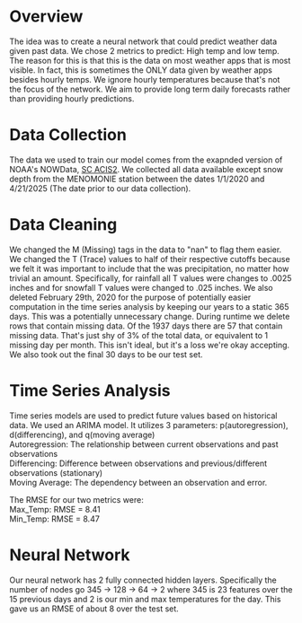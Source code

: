 # Overview
The idea was to create a neural network that could predict weather data given past data. We chose 2 metrics to predict: High temp and low temp. The reason for this is that this is the data on most weather apps that is most visible. In fact, this is sometimes the ONLY data given by weather apps besides hourly temps. We ignore hourly temperatures because that's not the focus of the network. We aim to provide long term daily forecasts rather than providing hourly predictions.
# Data Collection
The data we used to train our model comes from the exapnded version of NOAA's NOWData, [SC ACIS2](https://scacis.rcc-acis.org/
). We collected all data available except snow depth from the MENOMONIE station between the dates 1/1/2020 and 4/21/2025 (The date prior to our data collection).
# Data Cleaning
We changed the M (Missing) tags in the data to "nan" to flag them easier. We changed the T (Trace) values to half of their respective cutoffs because we felt it was important to include that the was precipitation, no matter how trivial an amount. Specifically, for rainfall all T values were changes to .0025 inches and for snowfall T values were changed to .025 inches. We also deleted February 29th, 2020 for the purpose of potentially easier computation in the time series analysis by keeping our years to a static 365 days. This was a potentially unnecessary change. During runtime we delete rows that contain missing data. Of the 1937 days there are 57 that contain missing data. That's just shy of 3% of the total data, or equivalent to 1 missing day per month. This isn't ideal, but it's a loss we're okay accepting. We also took out the final 30 days to be our test set.
# Time Series Analysis
Time series models are used to predict future values based on historical data​. We used an ARIMA model​. It utilizes 3 parameters: p(autoregression), d(differencing), and q(moving average)​  
Autoregression: The relationship between current observations and past observations​  
Differencing: Difference between observations and previous/different observations (stationary)​  
Moving Average: The dependency between an observation and error.  
  
The RMSE for our two metrics were:  
Max_Temp: RMSE = 8.41  
Min_Temp: RMSE = 8.47

# Neural Network
Our neural network has 2 fully connected hidden layers. Specifically the number of nodes go 345 -> 128 -> 64 -> 2 where 345 is 23 features over the 15 previous days and 2 is our min and max temperatures for the day. This gave us an RMSE of about 8 over the test set.

